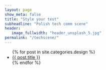 ```yaml
---
layout: page
show_meta: false
title: "Style your test"
subheadline: "Polish tech comm scene"
header:
   image_fullwidth: "header_unsplash_5.jpg"
permalink: "/techscene/"
---
```

<ul>
    {% for post in site.categories.design %}
    <li><a href="{{ site.url }}{{ site.baseurl }}{{ post.url }}">{{ post.title }}</a></li>
    {% endfor %}
</ul>